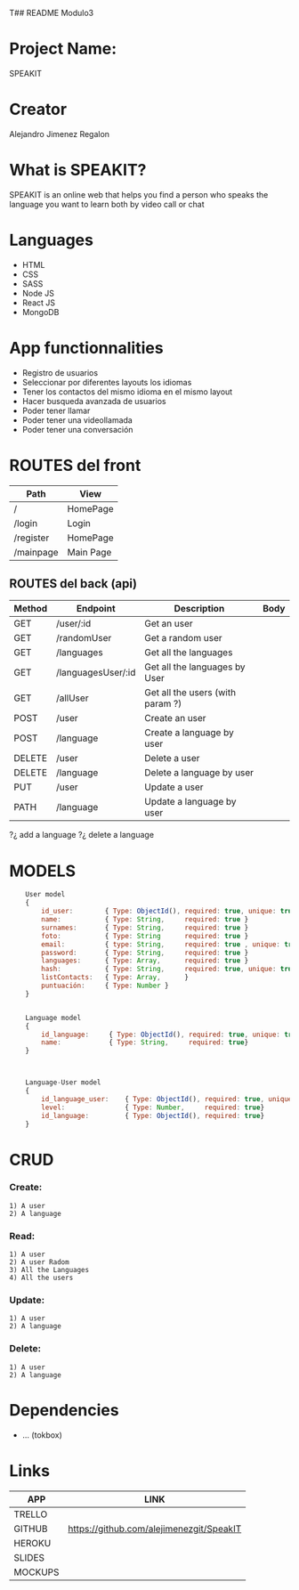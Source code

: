 T## README Modulo3

# Project Name: 
SPEAKIT

# Creator 
Alejandro Jimenez Regalon 

#  What is SPEAKIT? 
SPEAKIT is an online web that helps you find a person who speaks the language you want to learn both by video call or chat

# Languages 
- HTML
- CSS
- SASS
- Node JS
- React JS
- MongoDB

# App functionnalities 
- Registro de usuarios
- Seleccionar por diferentes layouts los idiomas
- Tener los contactos del mismo idioma en el mismo layout
- Hacer busqueda avanzada de usuarios
- Poder tener llamar
- Poder tener una videollamada
- Poder tener una conversación


# ROUTES del front
|   Path          |   View  
|-----------------|---------------------
|   /             |   HomePage  
|   /login        |   Login    
|   /register     |   HomePage    
|   /mainpage     |   Main Page         



## ROUTES del back (api)
|   Method   |  Endpoint                |     Description                          |       Body
|------------|--------------------------|------------------------------------------|------
|    GET     |    /user/:id             |     Get an user                          |
|    GET     |    /randomUser           |     Get a random user                    |
|    GET     |    /languages            |     Get all the languages                |
|    GET     |    /languagesUser/:id    |     Get all the languages by User        |
|    GET     |    /allUser              |     Get all the users (with param ?)     |
|    POST    |    /user                 |     Create an user                       |
|    POST    |    /language             |     Create a language by user            |
|    DELETE  |    /user                 |     Delete a user                        |
|    DELETE  |    /language             |     Delete a language by user            |
|    PUT     |    /user                 |     Update a user                        |
|    PATH    |    /language             |     Update a language by user            |

?¿ add a language 
?¿ delete a language

# MODELS 

```javascript
    User model
    {
        id_user:        { Type: ObjectId(), required: true, unique: true}
        name:           { Type: String,     required: true }
        surnames:       { Type: String,     required: true }
        foto:           { Type: String      required: true }
        email:          { type: String,     required: true , unique: true}
        password:       { Type: String,     required: true }
        languages:      { Type: Array,      required: true }
        hash:           { Type: String,     required: true, unique: true}
        listContacts:   { Type: Array,      }
        puntuación:     { Type: Number }
    }   


    Language model
    {
        id_language:     { Type: ObjectId(), required: true, unique: true}
        name:            { Type: String,     required: true}
    }



    Language-User model
    {
        id_language_user:    { Type: ObjectId(), required: true, unique: true}
        level:               { Type: Number,     required: true}
        id_language:         { Type: ObjectId(), required: true}
    }

```

#  CRUD 
### Create:
    1) A user
    2) A language

### Read: 
    1) A user
    2) A user Radom
    3) All the Languages
    4) All the users

### Update: 
    1) A user
    2) A language

### Delete: 
    1) A user
    2) A language




# Dependencies 
- ... (tokbox)


# Links 

|   APP         |  LINK    |  
|---------------|--------------|
|    TRELLO     |           |           
|    GITHUB     |  https://github.com/alejimenezgit/SpeakIT         |               
|    HEROKU     |           |              
|    SLIDES     |           |              
|    MOCKUPS    |           |
